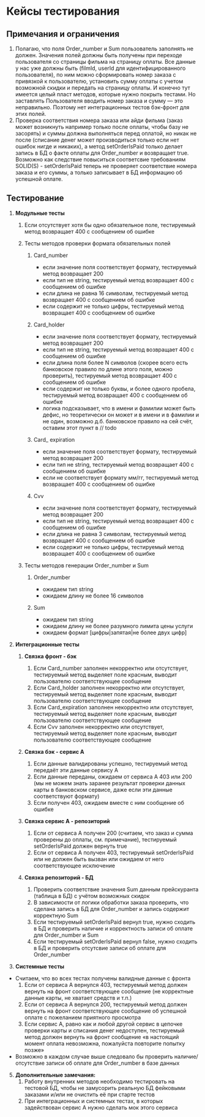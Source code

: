 # Кейсы тестирования

## Примечания и ограничения
1. Полагаю, что поля Order_number и Sum пользователь заполнять не должен. Значения полей должны быть получены при переходе пользователя со страницы фильма на страницу оплаты. Все данные у нас уже должны быть (filmId, userId для идентифицированного пользователя), по ним можно сформировать номер заказа с привязкой к пользователю, установить сумму оплаты с учетом возможной скидки и передать на страницу оплаты. И конечно тут имеется целый пласт методов, которые нужно покрыть тестами. Но заставлять Пользователя вводить номер заказа и сумму — это неправильно. Поэтому нет интеграционных тестов бэк-фронт для этих полей. 
2. Проверка соответствия номера заказа или айди фильма (заказ может возникнуть например только после оплаты, чтобы базу не засорять) и суммы должна выполняться перед оплатой, но никак не после (списание денег может производиться только если нет ошибок нигде и никаких), а метод setOrderIsPaid только делает запись в БД о факте оплаты для Order_number и возвращает true. Возможно как следствие повыситься соответсвие требованиям SOLID(S) - setOrderIsPaid теперь не проверяет соответствие номера заказа и его суммы, а только записывает в БД информацию об успешной оплате.

## Тестирование

1. **Модульные тесты**

    1. Если отсутствует хотя бы одно обязательное поле, тестируемый метод возвращает 400 с сообщением об ошибке
    2. Тесты методов проверки формата обязательных полей

        1. Card_number
            - если значение поля соответствует формату, тестируемый метод возвращает 200
            - если тип не string, тестируемый метод возвращает 400 с сообщением об ошибке
            - если длина не равна 16 символам, тестируемый метод возвращает 400 с сообщением об ошибке
            - если содержит не только цифры, тестируемый метод возвращает 400 с сообщением об ошибке

        2. Card_holder
            - если значение поля соответствует формату, тестируемый метод возвращает 200
            - если тип не string, тестируемый метод возвращает 400 с сообщением об ошибке
            - если длина поля более N символов (скорее всего есть банковское правило по длине этого поля, можно проверить),  тестируемый метод возвращает 400 с сообщением об ошибке
            - если содержит не только буквы, и более одного пробела, тестируемый метод возвращает 400 с сообщением об ошибке
            - логика подсказывает, что в имени и фамилии может быть дефис, но теоретически он может и в имени и в фамилии и не один, возможно д.б. банковское правило на сей 	счёт, оставим этот пункт в // todo

        3. Card_ expiration
            - если значение поля соответствует формату, тестируемый метод возвращает 200
            - если тип не string, тестируемый метод возвращает 400 с сообщением об ошибке
            - если не соответствует формату мм/гг, тестируемый метод возвращает 400 с сообщением об ошибке

        4. Cvv
            - если значение поля соответствует формату, тестируемый метод возвращает 200
            - если тип не string, тестируемый метод возвращает 400 с сообщением об ошибке
            - если длина не равна 3 символам, тестируемый метод возвращает 400 с сообщением об ошибке
            - если содержит не только цифры, тестируемый метод возвращает 400 с сообщением об ошибке
          
    3. Тесты методов генерации Order_number и Sum

        1. Order_number 
            - ожидаем тип string
            - ожидаем длину не более 16 символов

        2. Sum
            - ожидаем тип string
            - ожидаем длину не более разумного лимита цены услуги
            - ожидаем формат [цифры|запятая|не более двух цифр]

2. **Интеграционные тесты**

    1. **Связка фронт - бэк**
        1. Если Card_number заполнен некорректно или отсутствует, тестируемый метод выделяет поле красным, выводит пользователю соответствующее сообщение
        2. Если Card_holder заполнен некорректно или отсутствует, тестируемый метод выделяет поле красным, выводит пользователю соответствующее сообщение
        3. Если Card_expiration заполнен некорректно или отсутствует, тестируемый метод выделяет поле красным, выводит пользователю соответствующее сообщение
        4. Если Cvv заполнен некорректно или отсутствует, тестируемый метод выделяет поле красным, выводит пользователю соответствующее сообщение
      
    2. **Связка бэк - сервис А**
        1. Если данные валидированы успешно, тестируемый метод передаёт эти данные сервису А
        2. Если данные переданы, ожидаем от сервиса А 403 или 200 (мы не можем знать заранее результат проверки данных карты в банковском сервисе, даже если эти данные соответствуют формату)
        3. Если получен 403, ожидаем вместе с ним сообщение об ошибке
      
    3. **Связка сервис А - репозиторий**
        1. Если от сервиса А получен 200 (считаем, что заказ и сумма проверены до оплаты, см. примечание), тестируемый setOrderIsPaid должен вернуть true
        2. Если от сервиса А получен 403, тестируемый  setOrderIsPaid или не должен быть вызван или ожидаем от него соответствующее исключение
           
    4. **Связка репозиторий - БД**
        1. Проверить соответствие значения Sum данным прейскуранта (таблица в БД) с учётом возможных скидок
        2. В зависимости от логики обработки заказа проверить, что сделана запись в БД для Order_number и запись содержит корректную Sum
        3. Если тестируемый setOrderIsPaid вернул true, нужно сходить в БД и проверить наличие и корректность записи об оплате для Order_number и Sum
        4. Если тестируемый setOrderIsPaid вернул false, нужно сходить в БД и проверить отсутсвие записи об оплате для Order_number

3. **Системные тесты**
- Считаем, что во всех тестах получены валидные данные с фронта
    1. Если от сервиса А вернулся 403, тестируемый метод должен вернуть на фронт соответствующее сообщение (не корректные данные карты, не хватает средств и т.п.)
    2. Если от сервиса А вернулся 200, тестируемый метод должен вернуть на фронт соответствующее сообщение об успешной оплате с пожеланием приятного просмотра
    3. Если сервис А, равно как и любой другой сервис в цепочке проверки карты и списания денег недоступен, тестируемый метод должен вернуть на фронт сообщение «в настоящий момент оплата невозможна, пожалуйста повторите попытку позже»
- Возможно в каждом случае выше следовало бы проверить наличие/отсутствие записи об оплате для Order_number в базе данных

5. **Дополнительные замечания:**
    1. Работу внутренних методов необходимо тестировать на тестовой БД, чтобы не замусорить реальную БД фейковыми заказами и/или не очистить её при старте тестов
    2. При интеграционных и системных тестах, в которых задействован сервис А нужно сделать мок этого сервиса
